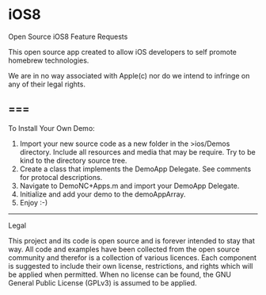 iOS8
====

Open Source iOS8 Feature Requests

This open source app created to allow iOS developers to self promote homebrew technologies.

We are in no way associated with Apple(c) nor do we intend to infringe on any of their legal rights.

===
---
To Install Your Own Demo:
1) Import your new source code as a new folder in the >ios/Demos directory. Include all resources and media that may be require. Try to be kind to the directory source tree.
2) Create a class that implements the DemoApp Delegate. See comments for protocal descriptions.
3) Navigate to DemoNC+Apps.m and import your DemoApp Delegate.
4) Initialize and add your demo to the demoAppArray.
5) Enjoy :-)

---
Legal

This project and its code is open source and is forever intended to stay that way. All code and examples have been collected from the open source community and therefor is a collection of various licences. Each component is suggested to include their own license, restrictions, and rights which will be applied when permitted. When no license can be found, the GNU General Public License (GPLv3) is assumed to be applied.

